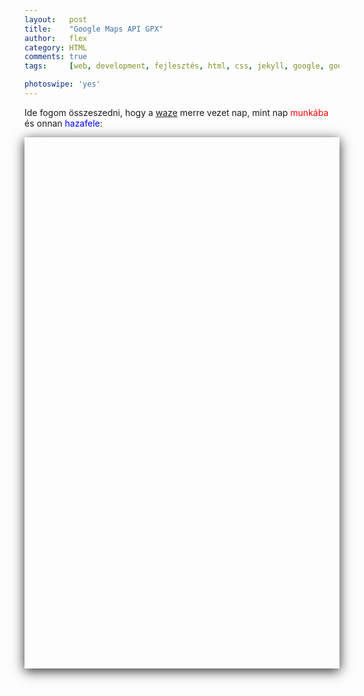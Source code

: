 ```yaml
---
layout:   post
title:    "Google Maps API GPX"
author:   flex
category: HTML
comments: true
tags:     [web, development, fejlesztés, html, css, jekyll, google, google map, map, api, hun]

photoswipe: 'yes'
---
```


Ide fogom összeszedni, hogy a [waze](https://www.waze.com/) merre vezet nap, mint nap <span style="color: red;">munkába</span> és onnan <span style="color: blue;">hazafele</span>:

<script type='text/javascript' src='https://maps.googleapis.com/maps/api/js?key=AIzaSyAubcKvynd2lNrvNQHlTt6b7Q8OBxDzNOg'></script>

<div id="map-wrap" class="overridemaxwidthboth" style="-webkit-box-shadow: 0px 4px 18px rgba(0,0,0,0.84); -moz-box-shadow: 0px 4px 18px rgba(0,0,0,0.84); box-shadow: 0px 4px 18px rgba(0,0,0,0.84); margin-bottom: .5em;">
	<div id="map" style="width:auto; height:850px;"></div>
</div>

<script type="text/javascript"
    src="https://ajax.googleapis.com/ajax/libs/jquery/1.6.1/jquery.min.js">
</script>

<script type="text/javascript"
    src="js/loadgpx.js">
</script>

<!-- https://github.com/peplin/gpxviewer -->

<script type="text/javascript">

	function loadGPXFileIntoGoogleMap( map, filename, color, opacity ) {
	$.ajax( { url: filename, dataType: "xml", success: function( data ) {
		var parser = new GPXParser( data, map );	// 
		parser.setTrackColour( color );     		// Set the track line colour
		parser.setTrackWidth( 5 );          		// Set the track line width
		parser.setTrackOpacity( opacity );			// Set the track line opacity
		parser.setMinTrackPointDelta( 0.001 );		// Set the minimum distance between track points
		parser.centerAndZoom( data );				// 
		parser.addTrackpointsToMap();         		// Add the trackpoints
		parser.addRoutepointsToMap();         		// Add the routepoints
		parser.addWaypointsToMap();           		// Add the waypoints
		} } );
	}

	$( document ).ready( function() {
		var infowindow = new google.maps.InfoWindow();

		var map = new google.maps.Map( document.getElementById( 'map' ), {
			zoom     : 3.5,
			center   : new google.maps.LatLng( 50, -33 ),
			mapTypeId: google.maps.MapTypeId.ROADMAP
		} );
		
	    loadGPXFileIntoGoogleMap( map, "gpx/MOM2HOME20181015.gpx", "#0000ff", .4 ); // blue 1

	    loadGPXFileIntoGoogleMap( map, "gpx/MOM2HOME20181017.gpx", "#0000ff", .4 ); // blue 2
	    
	    loadGPXFileIntoGoogleMap( map, "gpx/HOME2MOM20181018.gpx", "#ff0000", .4 ); // red 3
   	    loadGPXFileIntoGoogleMap( map, "gpx/MOM2HOME20181018.gpx", "#0000ff", .4 ); // blue 
	    
	    loadGPXFileIntoGoogleMap( map, "gpx/HOME2MOM20181019.gpx", "#ff0000", .4 ); // red 4
	    loadGPXFileIntoGoogleMap( map, "gpx/MOM2HOME20181019.gpx", "#0000ff", .4 ); // blue 
	   
	    loadGPXFileIntoGoogleMap( map, "gpx/MOM2HOME20181026.gpx", "#0000ff", .4 ); // blue 5

   	    loadGPXFileIntoGoogleMap( map, "gpx/HOME2MOM20181031.gpx", "#ff0000", .4 ); // red 6

   	    loadGPXFileIntoGoogleMap( map, "gpx/MOM2HOME20181031.gpx", "#0000ff", .4 ); // blue 7

   	    loadGPXFileIntoGoogleMap( map, "gpx/MOM2HOME20181105.gpx", "#0000ff", .4 ); // blue 8

//   	    loadGPXFileIntoGoogleMap( map, "gpx/MOM2HOME20181106.gpx", "#0000ff", .4 ); // blue 9

   	    loadGPXFileIntoGoogleMap( map, "gpx/HOME2MOM20181109.gpx", "#ff0000", .4 ); // red 10
   	    loadGPXFileIntoGoogleMap( map, "gpx/MOM2HOME20181109.gpx", "#0000ff", .4 );

   	    loadGPXFileIntoGoogleMap( map, "gpx/HOME2MOM20181111.gpx", "#ff0000", .4 ); // red 11
   	    loadGPXFileIntoGoogleMap( map, "gpx/MOM2HOME20181111.gpx", "#0000ff", .4 );

   	    loadGPXFileIntoGoogleMap( map, "gpx/HOME2MOM20181112.gpx", "#ff0000", .4 ); // red 12
   	    loadGPXFileIntoGoogleMap( map, "gpx/MOM2HOME20181112.gpx", "#0000ff", .4 );

   	    loadGPXFileIntoGoogleMap( map, "gpx/HOME2MOM20181114.gpx", "#ff0000", .4 ); // red 13

   	    loadGPXFileIntoGoogleMap( map, "gpx/HOME2MOM20181116.gpx", "#ff0000", .4 ); // red 14
   	    loadGPXFileIntoGoogleMap( map, "gpx/MOM2HOME20181116.gpx", "#0000ff", .4 );

   	    loadGPXFileIntoGoogleMap( map, "gpx/HOME2MOM20181119.gpx", "#ff0000", .4 ); // red 15

		loadGPXFileIntoGoogleMap( map, "gpx/MOM2HOME20181120.gpx", "#0000ff", .4 ); // red 16

   	    loadGPXFileIntoGoogleMap( map, "gpx/HOME2MOM20181123.gpx", "#ff0000", .4 ); // red 17
   	    loadGPXFileIntoGoogleMap( map, "gpx/MOM2HOME20181123.gpx", "#0000ff", .4 );

   	    loadGPXFileIntoGoogleMap( map, "gpx/HOME2MOM20181126.gpx", "#ff0000", .4 ); // red 18
   	    loadGPXFileIntoGoogleMap( map, "gpx/MOM2HOME20181126.gpx", "#0000ff", .4 );

   	    loadGPXFileIntoGoogleMap( map, "gpx/HOME2MOM20181128.gpx", "#ff0000", .4 ); // red 19
   	    loadGPXFileIntoGoogleMap( map, "gpx/MOM2HOME20181128.gpx", "#0000ff", .4 );

   	    loadGPXFileIntoGoogleMap( map, "gpx/HOME2MOM20181130.gpx", "#ff0000", .4 ); // red 20
   	    loadGPXFileIntoGoogleMap( map, "gpx/MOM2HOME20181130.gpx", "#0000ff", .4 );

   	    loadGPXFileIntoGoogleMap( map, "gpx/HOME2MOM20181203.gpx", "#ff0000", .4 ); // red 21
   	    loadGPXFileIntoGoogleMap( map, "gpx/MOM2HOME20181203.gpx", "#0000ff", .4 );

   	    loadGPXFileIntoGoogleMap( map, "gpx/MOM2HOME20181204.gpx", "#0000ff", .4 );

   	    loadGPXFileIntoGoogleMap( map, "gpx/HOME2MOM20181205.gpx", "#ff0000", .4 ); // red 23
   	    loadGPXFileIntoGoogleMap( map, "gpx/MOM2HOME20181205.gpx", "#0000ff", .4 );

	    loadGPXFileIntoGoogleMap( map, "gpx/MOM2HOME20181219.gpx", "#0000ff", .4 );

	    //loadGPXFileIntoGoogleMap( map, "gpx/kornati.gpx" );
	} );

</script>